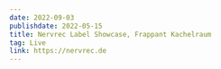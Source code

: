 ```yaml
---
date: 2022-09-03
publishdate: 2022-05-15
title: Nervrec Label Showcase, Frappant Kachelraum
tag: Live
link: https://nervrec.de
---
```

